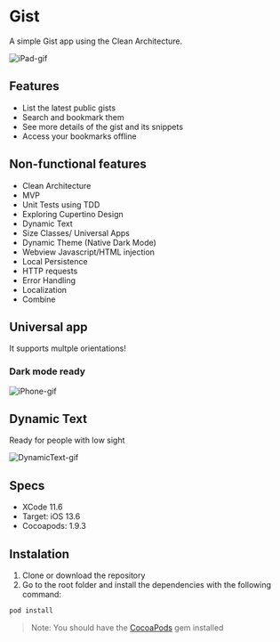 # Gist

A simple Gist app using the Clean Architecture.

![iPad-gif](https://user-images.githubusercontent.com/2760956/89153164-c2214080-d53a-11ea-8f00-73b8c401449d.gif)

## Features

- List the latest public gists
- Search and bookmark them
- See more details of the gist and its snippets
- Access your bookmarks offline

## Non-functional features

- Clean Architecture
- MVP
- Unit Tests using TDD
- Exploring Cupertino Design
- Dynamic Text
- Size Classes/ Universal Apps
- Dynamic Theme (Native Dark Mode)
- Webview Javascript/HTML injection
- Local Persistence
- HTTP requests
- Error Handling
- Localization
- Combine

## Universal app

It supports multple orientations!

### Dark mode ready

![iPhone-gif](https://user-images.githubusercontent.com/2760956/89153148-bd5c8c80-d53a-11ea-88f1-e64d405d60b8.gif)

## Dynamic Text

Ready for people with low sight

![DynamicText-gif](https://user-images.githubusercontent.com/2760956/89153169-c3eb0400-d53a-11ea-9084-ec33de2dea85.gif)

## Specs

- XCode 11.6
- Target: iOS 13.6
- Cocoapods: 1.9.3

## Instalation

1. Clone or download the repository
2. Go to the root folder and install the dependencies with the following command:
```bash
pod install
``` 

> Note: You should have the [CocoaPods](https://cocoapods.org/) gem installed

